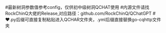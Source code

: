 #最新树洞参数值参考config，仅供初中级树洞QCHAT使用
#内源文件请找RockChinQ大佬的Release,对应路径：github.com/RockChinQ/QChatGPT
#❤️.py后缀可直接复制粘贴进入QCHAR文件夹，.yml后缀直接替换go-cqhttp文件夹
<!---
Remiliatri/Remiliatri is a ✨ special ✨ repository because its `README.md` (this file) appears on your GitHub profile.
You can click the Preview link to take a look at your changes.
--->
